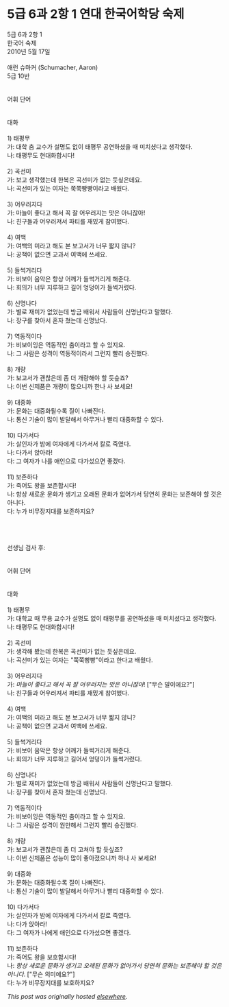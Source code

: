 # 5급 6과 2항 1 연대 한국어학당 숙제

<div>
<p>5급 6과 2항 1<br>한국어 숙제<br>2010년 5월 17일<br><br>애런 슈마커 (Schumacher, Aaron)<br>5급 10반<br><br><br>어휘 단어<br><br><br>대화<br><br>1) 태평무<br>가: 대학 춤 교수가 설명도 없이 태평무 공연하셨을 때 미치셨다고 생각했다.<br>나: 태평무도 현대화합시다!<br><br>2) 곡선미<br>가: 보고 생각했는데 한복은 곡선미가 없는 듯싶은데요.<br>나: 곡선미가 있는 여자는 쭉쭉빵빵이라고 배웠다.<br><br>3) 어우러지다<br>가: 마늘이 좋다고 해서 꼭 잘 어우러지는 맛은 아니잖아!<br>나: 친구들과 어우러져서 파티를 재밌게 참여했다.<br><br>4) 여백<br>가: 여백의 미라고 해도 본 보고서가 너무 짧지 않니?<br>나: 공책이 없으면 교과서 여백에 쓰세요.<br><br>5) 들썩거리다<br>가: 비보이 음악은 항상 어깨가 들썩거리게 해준다.<br>나: 회의가 너무 지루하고 길어 엉덩이가 들썩거렸다.<br><br>6) 신명나다<br>가: 별로 재미가 없었는데 방금 배워서 사람들이 신명난다고 말했다.<br>나: 장구를 찾아서 혼자 쳤는데 신명났다.<br><br>7) 역동적이다<br>가: 비보이잉은 역동적인 춤이라고 할 수 있지요.<br>나: 그 사람은 성격이 역동적이라서 그런지 빨리 승진했다.<br><br>8) 개량<br>가: 보고서가 괜찮은데 좀 더 개량해야 할 듯슾죠?<br>나: 이번 신제품은 개량이 많으니까 한나 사 보세요!<br><br>9) 대중화<br>가: 문화는 대중화될수록 질이 나빠진다.<br>나: 통신 기술이 많이 발달해서 아무거나 빨리 대중화할 수 있다.<br><br>10) 다가서다<br>가: 살인자가 밤에 여자에게 다가서서 칼로 죽였다.<br>나: 다가서 앉아라!<br>다: 그 여자가 나를 애인으로 다가섰으면 좋겠다.<br><br>11) 보존하다<br>가: 죽어도 왕을 보존합시다!<br>나: 항상 새로운 문화가 생기고 오래된 문화가 없어가서 당연히 문화는 보존해야 할 것은 아니다.<br>다: 누가 비무장지대를 보존하지요?</p>
<div><br></div>
<div><br></div>
<div><br></div>
<div>선생님 검사 후:</div>
<div><br></div>
<div><br></div>
<div>어휘 단어<br><br><br>대화<br><br>1) 태평무<br>가: 대학교 때 무용 교수가 설명도 없이 태평무를 공연하셨을 때 미치셨다고 생각했다.<br>나: 태평무도 현대화합시다!<br><br>2) 곡선미<br>가: 생각해 봤는데 한복은 곡선미가 없는 듯싶은데요.<br>나: 곡선미가 있는 여자는 "쭉쭉빵빵"이라고 한다고 배웠다.<br><br>3) 어우러지다<br>가: <i>마늘이 좋다고 해서 꼭 잘 어우러지는 맛은 아니잖아</i>! ["무슨 말이에요?"]<br>나: 친구들과 어우러져서 파티를 재밌게 참여했다.<br><br>4) 여백<br>가: 여백의 미라고 해도 본 보고서가 너무 짧지 않니?<br>나: 공책이 없으면 교과서 여백에 쓰세요.<br><br>5) 들썩거리다<br>가: 비보이 음악은 항상 어깨가 들썩거리게 해준다.<br>나: 회의가 너무 지루하고 길어서 엉덩이가 들썩거렸다.<br><br>6) 신명나다<br>가: 별로 재미가 없었는데 방금 배워서 사람들이 신명난다고 말했다.<br>나: 장구를 찾아서 혼자 쳤는데 신명났다.<br><br>7) 역동적이다<br>가: 비보이잉은 역동적인 춤이라고 할 수 있지요.<br>나: 그 사람은 성격이 원만해서 그런지 빨리 승진했다.<br><br>8) 개량<br>가: 보고서가 괜찮은데 좀 더 고쳐야 할 듯싶죠?<br>나: 이번 신제품은 성능이 많이 좋아졌으니까 하나 사 보세요!<br><br>9) 대중화<br>가: 문화는 대중화될수록 질이 나빠진다.<br>나: 통신 기술이 많이 발달해서 아무거나 빨리 대중화할 수 있다.<br><br>10) 다가서다<br>가: 살인자가 밤에 여자에게 다가서서 칼로 죽였다.<br>나: 다가 앉아라!<br>다: 그 여자가 나에게 애인으로 다가섰으면 좋겠다.<br><br>11) 보존하다<br>가: 죽어도 왕을 보호합시다!<br>나: <i>항상 새로운 문화가 생기고 오래된 문화가 없어가서 당연히 문화는 보존해야 할 것은 아니다</i>.  ["무슨 의미예요?"]<br>다: 누가 비무장지대를 보호하지요?</div>
</div>


*This post was originally hosted [elsewhere](http://planspace.blogspot.com/2010/05/5-6-2-1.html).*
